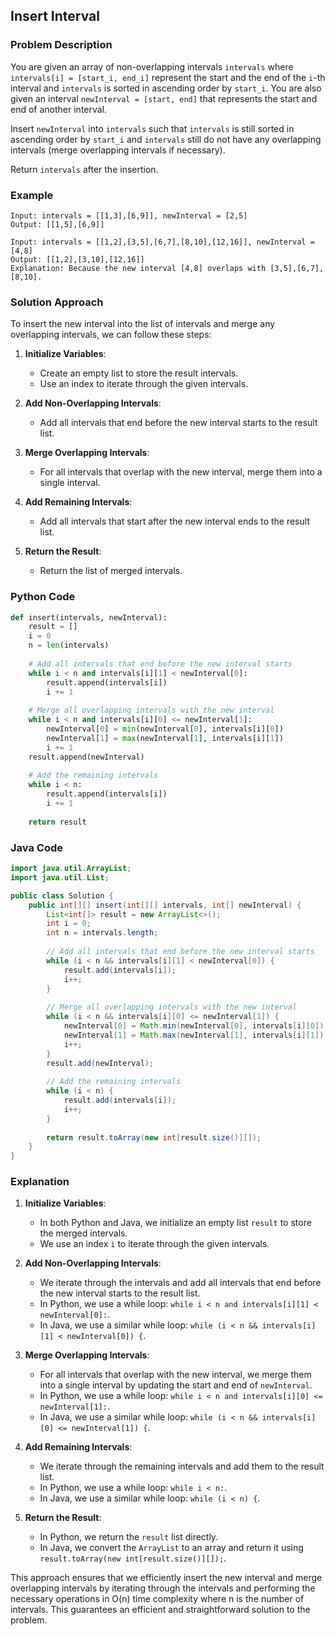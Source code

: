 ## Insert Interval

### Problem Description
You are given an array of non-overlapping intervals `intervals` where `intervals[i] = [start_i, end_i]` represent the start and the end of the `i`-th interval and `intervals` is sorted in ascending order by `start_i`. You are also given an interval `newInterval = [start, end]` that represents the start and end of another interval.

Insert `newInterval` into `intervals` such that `intervals` is still sorted in ascending order by `start_i` and `intervals` still do not have any overlapping intervals (merge overlapping intervals if necessary).

Return `intervals` after the insertion.

### Example
```
Input: intervals = [[1,3],[6,9]], newInterval = [2,5]
Output: [[1,5],[6,9]]
```
```
Input: intervals = [[1,2],[3,5],[6,7],[8,10],[12,16]], newInterval = [4,8]
Output: [[1,2],[3,10],[12,16]]
Explanation: Because the new interval [4,8] overlaps with [3,5],[6,7],[8,10].
```

### Solution Approach
To insert the new interval into the list of intervals and merge any overlapping intervals, we can follow these steps:

1. **Initialize Variables**:
   - Create an empty list to store the result intervals.
   - Use an index to iterate through the given intervals.

2. **Add Non-Overlapping Intervals**:
   - Add all intervals that end before the new interval starts to the result list.

3. **Merge Overlapping Intervals**:
   - For all intervals that overlap with the new interval, merge them into a single interval.

4. **Add Remaining Intervals**:
   - Add all intervals that start after the new interval ends to the result list.

5. **Return the Result**:
   - Return the list of merged intervals.

### Python Code
```python
def insert(intervals, newInterval):
    result = []
    i = 0
    n = len(intervals)
    
    # Add all intervals that end before the new interval starts
    while i < n and intervals[i][1] < newInterval[0]:
        result.append(intervals[i])
        i += 1
    
    # Merge all overlapping intervals with the new interval
    while i < n and intervals[i][0] <= newInterval[1]:
        newInterval[0] = min(newInterval[0], intervals[i][0])
        newInterval[1] = max(newInterval[1], intervals[i][1])
        i += 1
    result.append(newInterval)
    
    # Add the remaining intervals
    while i < n:
        result.append(intervals[i])
        i += 1
    
    return result
```

### Java Code
```java
import java.util.ArrayList;
import java.util.List;

public class Solution {
    public int[][] insert(int[][] intervals, int[] newInterval) {
        List<int[]> result = new ArrayList<>();
        int i = 0;
        int n = intervals.length;
        
        // Add all intervals that end before the new interval starts
        while (i < n && intervals[i][1] < newInterval[0]) {
            result.add(intervals[i]);
            i++;
        }
        
        // Merge all overlapping intervals with the new interval
        while (i < n && intervals[i][0] <= newInterval[1]) {
            newInterval[0] = Math.min(newInterval[0], intervals[i][0]);
            newInterval[1] = Math.max(newInterval[1], intervals[i][1]);
            i++;
        }
        result.add(newInterval);
        
        // Add the remaining intervals
        while (i < n) {
            result.add(intervals[i]);
            i++;
        }
        
        return result.toArray(new int[result.size()][]);
    }
}
```

### Explanation

1. **Initialize Variables**:
   - In both Python and Java, we initialize an empty list `result` to store the merged intervals.
   - We use an index `i` to iterate through the given intervals.

2. **Add Non-Overlapping Intervals**:
   - We iterate through the intervals and add all intervals that end before the new interval starts to the result list.
   - In Python, we use a while loop: `while i < n and intervals[i][1] < newInterval[0]:`.
   - In Java, we use a similar while loop: `while (i < n && intervals[i][1] < newInterval[0]) {`.

3. **Merge Overlapping Intervals**:
   - For all intervals that overlap with the new interval, we merge them into a single interval by updating the start and end of `newInterval`.
   - In Python, we use a while loop: `while i < n and intervals[i][0] <= newInterval[1]:`.
   - In Java, we use a similar while loop: `while (i < n && intervals[i][0] <= newInterval[1]) {`.

4. **Add Remaining Intervals**:
   - We iterate through the remaining intervals and add them to the result list.
   - In Python, we use a while loop: `while i < n:`.
   - In Java, we use a similar while loop: `while (i < n) {`.

5. **Return the Result**:
   - In Python, we return the `result` list directly.
   - In Java, we convert the `ArrayList` to an array and return it using `result.toArray(new int[result.size()][]);`.

This approach ensures that we efficiently insert the new interval and merge overlapping intervals by iterating through the intervals and performing the necessary operations in O(n) time complexity where n is the number of intervals. This guarantees an efficient and straightforward solution to the problem.